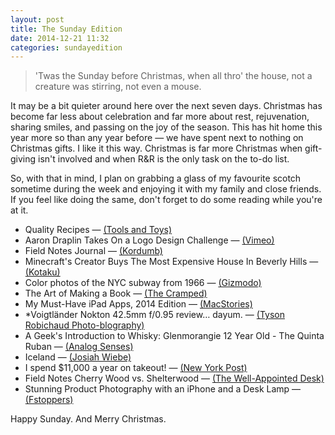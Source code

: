 ```yaml
---
layout: post
title: The Sunday Edition
date: 2014-12-21 11:32
categories: sundayedition
---
```


> 'Twas the Sunday before Christmas, when all thro' the house, not a creature was stirring, not even a mouse.

It may be a bit quieter around here over the next seven days. Christmas has become far less about celebration and far more about rest, rejuvenation, sharing smiles, and passing on the joy of the season. This has hit home this year more so than any year before — we have spent next to nothing on Christmas gifts. I like it this way. Christmas is far more Christmas when gift-giving isn't involved and when R&R is the only task on the to-do list. 

So, with that in mind, I plan on grabbing a glass of my favourite scotch sometime during the week and enjoying it with my family and close friends. If you feel like doing the same, don't forget to do some reading while you're at it. 

* Quality Recipes  — [(Tools and Toys)](http://toolsandtoys.net/editorials/quality-recipes/)
* Aaron Draplin Takes On a Logo Design Challenge — [(Vimeo)](http://vimeo.com/113751583)
* Field Notes Journal — [(Kordumb)](http://www.kordumb.xyz/home/2014/12/field-notes-journal)
* Minecraft's Creator Buys The Most Expensive House In Beverly Hills — [(Kotaku)](http://kotaku.com/minecrafts-creator-buy-the-most-expensive-house-in-beve-1672978154)
* Color photos of the NYC subway from 1966 — [(Gizmodo)](http://gizmodo.com/rare-photos-from-1966-show-the-nyc-subway-in-full-color-1671949358)
* The Art of Making a Book — [(The Cramped)](http://www.thecramped.com/the-art-of-making-a-book-youtube/)
* My Must-Have iPad Apps, 2014 Edition  — [(MacStories)](http://www.macstories.net/roundups/my-must-have-ipad-apps-2014-edition-2/)
* *Voigtländer Nokton 42.5mm f/0.95 review… dayum. — [(Tyson Robichaud Photo-blography)](http://tysonrobichaudphotography.wordpress.com/2014/12/12/voigtlander-nokton-42-5mm-f0-95-review-dayum/)
* A Geek's Introduction to Whisky: Glenmorangie 12 Year Old - The Quinta Ruban — [(Analog Senses)](http://www.analogsenses.com/2014/12/16/a-geeks-introduction-to-whisky-glenmorangie-12-year-old-the-quinta-ruban)
* Iceland — [(Josiah Wiebe)](https://jwiebe.exposure.co/iceland)
* I spend $11,000 a year on takeout! — [(New York Post)](http://nypost.com/2014/12/16/new-yorkers-addicted-to-delivery-food/)
* Field Notes Cherry Wood vs. Shelterwood — [(The Well-Appointed Desk)](http://www.wellappointeddesk.com/2014/12/field-notes-cherry-wood-vs-shelterwood/)
* Stunning Product Photography with an iPhone and a Desk Lamp  — [(Fstoppers)](https://fstoppers.com/bts/stunning-product-photography-iphone-and-desk-lamp-46893)

Happy Sunday. And Merry Christmas. 